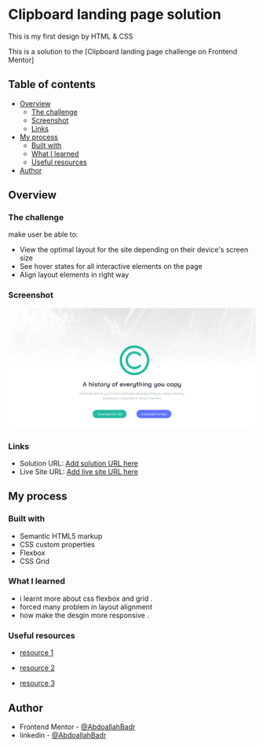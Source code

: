 # Clipboard landing page solution

This is my first design by HTML & CSS 

This is a solution to the [Clipboard landing page challenge on Frontend Mentor]

## Table of contents

- [Overview](#overview)
  - [The challenge](#the-challenge)
  - [Screenshot](#screenshot)
  - [Links](#links)
- [My process](#my-process)
  - [Built with](#built-with)
  - [What I learned](#what-i-learned)
  - [Useful resources](#useful-resources)
- [Author](#author)

## Overview

### The challenge

make user be able to:

- View the optimal layout for the site depending on their device's screen size
- See hover states for all interactive elements on the page
- Align layout elements in right way

### Screenshot

![preview image](/screenshot/img.png "previewImg")

### Links

- Solution URL: [Add solution URL here](https://github.com/Abdoallah-Badr/clipboard-landing-page)
- Live Site URL: [Add live site URL here](https://abdoallah-badr.github.io/clipboard-landing-page)

## My process

### Built with

- Semantic HTML5 markup
- CSS custom properties
- Flexbox
- CSS Grid

### What I learned

- i learnt more about css flexbox and grid .
- forced many problem in layout alignment
- how make the desgin more responsive .

### Useful resources

- [resource 1](https://www.developer.mozilla.org.com)

- [resource 2](https://www.css-tricks.com)

- [resource 3](https://codepen.io)

## Author

- Frontend Mentor - [@AbdoallahBadr](https://www.frontendmentor.io/profile/Abdoallah-Badr)
- linkedin - [@AbdoallahBadr](https://www.linkedin.com/in/abdoallah-badr-5b2bb1250/)
